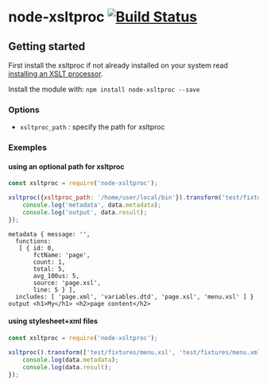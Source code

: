 
# node-xsltproc [![Build Status](https://travis-ci.org/ticapix/node-xsltproc.svg?branch=master)](https://travis-ci.org/ticapix/node-xsltproc)

## Getting started

First install the xsltproc if not already installed on your system read [installing an XSLT processor](http://www.sagehill.net/docbookxsl/InstallingAProcessor.html).

Install the module with: `npm install node-xsltproc --save`

### Options

- `xsltproc_path` : specify the path for xsltproc

### Exemples

#### using an optional path for xsltproc

```javascript
const xsltproc = require('node-xsltproc');

xsltproc({xsltproc_path: '/home/user/local/bin'}).transform('test/fixtures/page.xml').then((data) => {
	console.log('metadata', data.metadata);
	console.log('output', data.result);
});
```

```text
metadata { message: '',
  functions:
   [ { id: 0,
       fctName: 'page',
       count: 1,
       total: 5,
       avg_100us: 5,
       source: 'page.xsl',
       line: 5 } ],
  includes: [ 'page.xml', 'variables.dtd', 'page.xsl', 'menu.xsl' ] }
output <h1>My</h1> <h2>page content</h2>
```

#### using stylesheet+xml files

```javascript
const xsltproc = require('node-xsltproc');

xsltproc().transform(['test/fixtures/menu.xsl', 'test/fixtures/menu.xml']).then((data) => {
	console.log(data.metadata);
	console.log(data.result);
});
```
